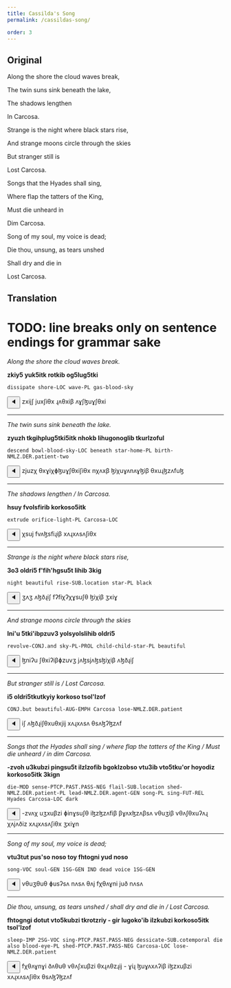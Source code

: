 ```yaml
---
title: Cassilda's Song
permalink: /cassildas-song/

order: 3
---
```


## Original

Along the shore the cloud waves break,

The twin suns sink beneath the lake,

The shadows lengthen

In Carcosa.

Strange is the night where black stars rise,

And strange moons circle through the skies

But stranger still is

Lost Carcosa.

Songs that the Hyades shall sing,

Where flap the tatters of the King,

Must die unheard in

Dim Carcosa.

Song of my soul, my voice is dead;

Die thou, unsung, as tears unshed

Shall dry and die in

Lost Carcosa.

## Translation

# TODO: line breaks only on sentence endings for grammar sake

_Along the shore the cloud waves break._

**zkiy5 yuk5itk rotkib og5lug5tki**

`dissipate shore-LOC wave-PL gas-blood-sky`

<span class='spoken'> <button class='speak' type='button' data-ipa='zxijʃ juxʃiθx ɻʌθxiβ ʌɣʃɮuɣʃθxi'>🔈</button> <span class='ipa'>zxijʃ juxʃiθx ɻʌθxiβ ʌɣʃɮuɣʃθxi</span> </span>

---

_The twin suns sink beneath the lake._

**zyuzh tkgihplug5tki5itk nhokb lihugonoglib tkurlzoful**

`descend bowl-blood-sky-LOC beneath star-home-PL birth-NMLZ.DER.patient-two`

<span class='spoken'> <button class='speak' type='button' data-ipa='zjuzχ θxɣiχɸɮuɣʃθxiʃiθx nχʌxβ ɮiχuɣʌnʌɣɮiβ θxuɻɮzʌfuɮ'>🔈</button> <span class='ipa'>zjuzχ θxɣiχɸɮuɣʃθxiʃiθx nχʌxβ ɮiχuɣʌnʌɣɮiβ θxuɻɮzʌfuɮ</span> </span>

---

_The shadows lengthen / In Carcosa._

**hsuy fvolsfirib korkoso5itk**

`extrude orifice-light-PL Carcosa-LOC`

<span class='spoken'> <button class='speak' type='button' data-ipa='χsuj fvʌɮsfiɻiβ xʌɻxʌsʌʃiθx'>🔈</button> <span class='ipa'>χsuj fvʌɮsfiɻiβ xʌɻxʌsʌʃiθx</span> </span>

---

_Strange is the night where black stars rise,_

**3o3 oldri5 f'fih'hgsu5t lihib 3kig**

`night beautiful rise-SUB.location star-PL black`

<span class='spoken'> <button class='speak' type='button' data-ipa='ʒʌʒ ʌɮðɻiʃ fʔfiχʔχɣsuʃθ ɮiχiβ ʒxiɣ'>🔈</button> <span class='ipa'>ʒʌʒ ʌɮðɻiʃ fʔfiχʔχɣsuʃθ ɮiχiβ ʒxiɣ</span> </span>

---

_And strange moons circle through the skies_

**lni'u 5tki'ibpzuv3 yolsyolslihib oldri5**

`revolve-CONJ.and sky-PL-PROL child-child-star-PL beautiful`

<span class='spoken'> <button class='speak' type='button' data-ipa='ɮniʔu ʃθxiʔiβɸzuvʒ jʌɮsjʌɮsɮiχiβ ʌɮðɻiʃ'>🔈</button> <span class='ipa'>ɮniʔu ʃθxiʔiβɸzuvʒ jʌɮsjʌɮsɮiχiβ ʌɮðɻiʃ</span> </span>

---

_But stranger still is / Lost Carcosa._

**i5 oldri5tkutkyiy korkoso tsol'lzof**

`CONJ.but beautiful-AUG-EMPH Carcosa lose-NMLZ.DER.patient`

<span class='spoken'> <button class='speak' type='button' data-ipa='iʃ ʌɮðɻiʃθxuθxjij xʌɻxʌsʌ θsʌɮʔɮzʌf'>🔈</button> <span class='ipa'>iʃ ʌɮðɻiʃθxuθxjij xʌɻxʌsʌ θsʌɮʔɮzʌf</span> </span>

---

_Songs that the Hyades shall sing / where flap the tatters of the King / Must die unheard / in dim Carcosa._

**-zvoh u3kubzi pingsu5t ilzlzofib bgoklzobso vtu3ib vto5tku'or hoyodiz korkoso5itk 3kign**

`die-MOD sense-PTCP.PAST.PASS-NEG flail-SUB.location shed-NMLZ.DER.patient-PL lead-NMLZ.DER.agent-GEN song-PL sing-FUT-REL Hyades Carcosa-LOC dark`

<span class='spoken'> <button class='speak' type='button' data-ipa='-zvʌχ uʒxuβzi ɸinɣsuʃθ iɮzɮzʌfiβ βɣʌxɮzʌβsʌ vθuʒiβ vθʌʃθxuʔʌɻ χʌjʌðiz xʌɻxʌsʌʃiθx ʒxiɣn'>🔈</button> <span class='ipa'>-zvʌχ uʒxuβzi ɸinɣsuʃθ iɮzɮzʌfiβ βɣʌxɮzʌβsʌ vθuʒiβ vθʌʃθxuʔʌɻ χʌjʌðiz xʌɻxʌsʌʃiθx ʒxiɣn</span> </span>

---

_Song of my soul, my voice is dead;_

**vtu3tut pus'so noso toy fhtogni yud noso**

`song-VOC soul-GEN 1SG-GEN IND dead voice 1SG-GEN`

<span class='spoken'> <button class='speak' type='button' data-ipa='vθuʒθuθ ɸusʔsʌ nʌsʌ θʌj fχθʌɣni juð nʌsʌ'>🔈</button> <span class='ipa'>vθuʒθuθ ɸusʔsʌ nʌsʌ θʌj fχθʌɣni juð nʌsʌ</span> </span>

---

_Die thou, unsung, as tears unshed / shall dry and die in / Lost Carcosa._

**fhtogngi dotut vto5kubzi tkrotzriy - gir lugoko'ib ilzkubzi korkoso5itk tsol'lzof**

`sleep-IMP 2SG-VOC sing-PTCP.PAST.PASS-NEG dessicate-SUB.cotemporal die also blood-eye-PL shed-PTCP.PAST.PASS-NEG Carcosa-LOC lose-NMLZ.DER.patient`

<span class='spoken'> <button class='speak' type='button' data-ipa='fχθʌɣnɣi ðʌθuθ vθʌʃxuβzi θxɻʌθzɻij - ɣiɻ ɮuɣʌxʌʔiβ iɮzxuβzi xʌɻxʌsʌʃiθx θsʌɮʔɮzʌf'>🔈</button> <span class='ipa'>fχθʌɣnɣi ðʌθuθ vθʌʃxuβzi θxɻʌθzɻij - ɣiɻ ɮuɣʌxʌʔiβ iɮzxuβzi xʌɻxʌsʌʃiθx θsʌɮʔɮzʌf</span> </span>
